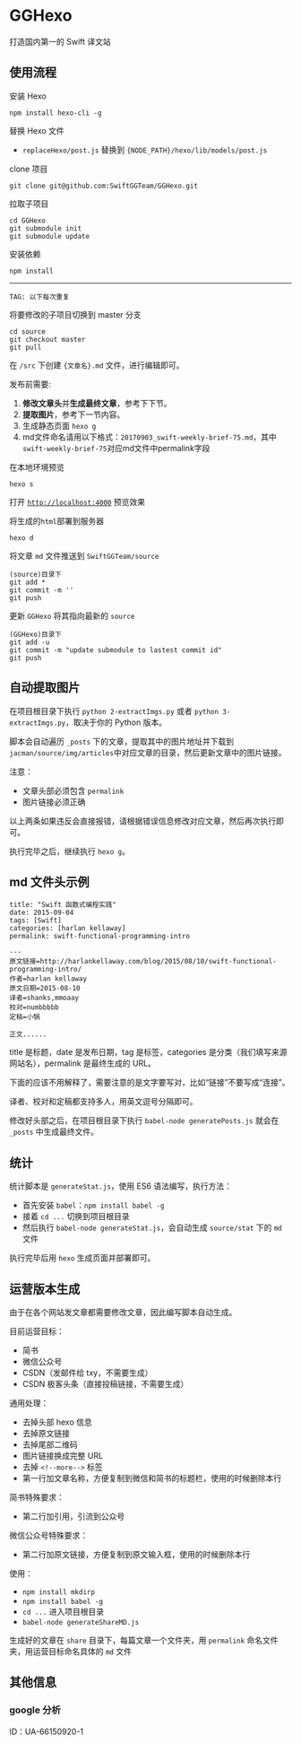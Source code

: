 # GGHexo

打造国内第一的 Swift 译文站  

## 使用流程  

安装 Hexo  

    npm install hexo-cli -g

替换 Hexo 文件

- `replaceHexo/post.js` 替换到 `{NODE_PATH}/hexo/lib/models/post.js`

clone 项目

    git clone git@github.com:SwiftGGTeam/GGHexo.git

拉取子项目

    cd GGHexo
    git submodule init
    git submodule update

安装依赖  

    npm install

---

`TAG: 以下每次重复`

将要修改的子项目切换到 master 分支

    cd source
    git checkout master
    git pull

在 `/src` 下创建 `{文章名}.md` 文件，进行编辑即可。

发布前需要:

1. **修改文章头**并**生成最终文章**，参考下下节。
2. **提取图片**，参考下一节内容。
3. 生成静态页面 `hexo g`
4. md文件命名请用以下格式：`20170903_swift-weekly-brief-75.md`，其中`swift-weekly-brief-75`对应md文件中permalink字段

在本地环境预览

    hexo s

打开 [`http://localhost:4000`](http://localhost:4000) 预览效果

将生成的`html`部署到服务器

    hexo d

将文章 `md` 文件推送到 `SwiftGGTeam/source`

    (source)目录下
    git add *
    git commit -m ''
    git push

更新 `GGHexo` 将其指向最新的 `source`

    (GGHexo)目录下
    git add -u
    git commit -m "update submodule to lastest commit id"
    git push

## 自动提取图片

在项目根目录下执行 `python 2-extractImgs.py` 或者 `python 3-extractImgs.py`，取决于你的 Python 版本。

脚本会自动遍历 `_posts` 下的文章，提取其中的图片地址并下载到`jacman/source/img/articles`中对应文章的目录，然后更新文章中的图片链接。

注意：

- 文章头部必须包含 `permalink`
- 图片链接必须正确

以上两条如果违反会直接报错，请根据错误信息修改对应文章，然后再次执行即可。

执行完毕之后，继续执行 `hexo g`。

## md 文件头示例

```
title: "Swift 函数式编程实践"
date: 2015-09-04
tags: [Swift]
categories: [harlan kellaway]
permalink: swift-functional-programming-intro

---
原文链接=http://harlankellaway.com/blog/2015/08/10/swift-functional-programming-intro/
作者=harlan kellaway
原文日期=2015-08-10
译者=shanks,mmoaay
校对=numbbbbb
定稿=小锅

正文......
```

title 是标题，date 是发布日期，tag 是标签，categories 是分类（我们填写来源网站名），permalink 是最终生成的 URL。

下面的应该不用解释了，需要注意的是文字要写对，比如“链接”不要写成“连接”。

译者、校对和定稿都支持多人，用英文逗号分隔即可。

修改好头部之后，在项目根目录下执行 `babel-node generatePosts.js` 就会在 `_posts` 中生成最终文件。

## 统计

统计脚本是 `generateStat.js`，使用 ES6 语法编写，执行方法：

- 首先安装 `babel`：`npm install babel -g`
- 接着 `cd ...` 切换到项目根目录
- 然后执行 `babel-node generateStat.js`，会自动生成 `source/stat` 下的 `md` 文件

执行完毕后用 `hexo` 生成页面并部署即可。

## 运营版本生成

由于在各个网站发文章都需要修改文章，因此编写脚本自动生成。

目前运营目标：

- 简书
- 微信公众号
- CSDN（发邮件给 txy，不需要生成）
- CSDN 极客头条（直接投稿链接，不需要生成）

通用处理：

- 去掉头部 hexo 信息
- 去掉原文链接
- 去掉尾部二维码
- 图片链接换成完整 URL
- 去掉 `<!--more-->` 标签
- 第一行加文章名称，方便复制到微信和简书的标题栏，使用的时候删除本行

简书特殊要求：

- 第二行加引用，引流到公众号

微信公众号特殊要求：

- 第二行加原文链接，方便复制到原文输入框，使用的时候删除本行

使用：

- `npm install mkdirp`
- `npm install babel -g`
- `cd ...` 进入项目根目录
- `babel-node generateShareMD.js`

生成好的文章在 `share` 目录下，每篇文章一个文件夹，用 `permalink` 命名文件夹，用运营目标命名具体的 `md` 文件

## 其他信息

### google 分析

ID：UA-66150920-1
